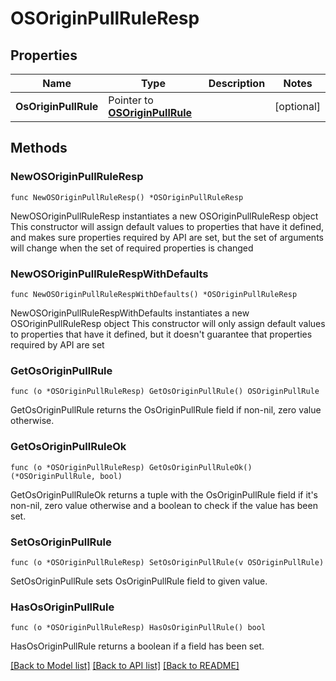 # OSOriginPullRuleResp

## Properties

Name | Type | Description | Notes
------------ | ------------- | ------------- | -------------
**OsOriginPullRule** | Pointer to [**OSOriginPullRule**](OSOriginPullRule.md) |  | [optional] 

## Methods

### NewOSOriginPullRuleResp

`func NewOSOriginPullRuleResp() *OSOriginPullRuleResp`

NewOSOriginPullRuleResp instantiates a new OSOriginPullRuleResp object
This constructor will assign default values to properties that have it defined,
and makes sure properties required by API are set, but the set of arguments
will change when the set of required properties is changed

### NewOSOriginPullRuleRespWithDefaults

`func NewOSOriginPullRuleRespWithDefaults() *OSOriginPullRuleResp`

NewOSOriginPullRuleRespWithDefaults instantiates a new OSOriginPullRuleResp object
This constructor will only assign default values to properties that have it defined,
but it doesn't guarantee that properties required by API are set

### GetOsOriginPullRule

`func (o *OSOriginPullRuleResp) GetOsOriginPullRule() OSOriginPullRule`

GetOsOriginPullRule returns the OsOriginPullRule field if non-nil, zero value otherwise.

### GetOsOriginPullRuleOk

`func (o *OSOriginPullRuleResp) GetOsOriginPullRuleOk() (*OSOriginPullRule, bool)`

GetOsOriginPullRuleOk returns a tuple with the OsOriginPullRule field if it's non-nil, zero value otherwise
and a boolean to check if the value has been set.

### SetOsOriginPullRule

`func (o *OSOriginPullRuleResp) SetOsOriginPullRule(v OSOriginPullRule)`

SetOsOriginPullRule sets OsOriginPullRule field to given value.

### HasOsOriginPullRule

`func (o *OSOriginPullRuleResp) HasOsOriginPullRule() bool`

HasOsOriginPullRule returns a boolean if a field has been set.


[[Back to Model list]](../README.md#documentation-for-models) [[Back to API list]](../README.md#documentation-for-api-endpoints) [[Back to README]](../README.md)


